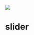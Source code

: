 
[![](https://jitpack.io/v/BambangHeriSetiawan/slider.svg)](https://jitpack.io/#BambangHeriSetiawan/slider)


# slider
